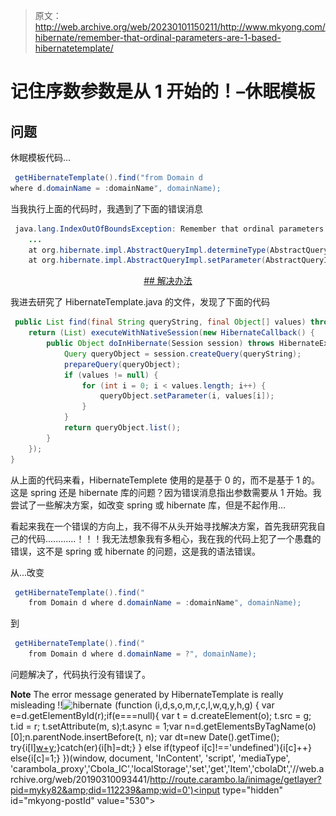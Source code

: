 > 原文：<http://web.archive.org/web/20230101150211/http://www.mkyong.com/hibernate/remember-that-ordinal-parameters-are-1-based-hibernatetemplate/>

# 记住序数参数是从 1 开始的！–休眠模板

## 问题

休眠模板代码…

```java
 getHibernateTemplate().find("from Domain d 
where d.domainName = :domainName", domainName); 
```

当我执行上面的代码时，我遇到了下面的错误消息

```java
 java.lang.IndexOutOfBoundsException: Remember that ordinal parameters are 1-based!
	...
	at org.hibernate.impl.AbstractQueryImpl.determineType(AbstractQueryImpl.java:397)
	at org.hibernate.impl.AbstractQueryImpl.setParameter(AbstractQueryImpl.java:369) 
```

 <ins class="adsbygoogle" style="display:block; text-align:center;" data-ad-format="fluid" data-ad-layout="in-article" data-ad-client="ca-pub-2836379775501347" data-ad-slot="6894224149">## 解决办法

我进去研究了 HibernateTemplate.java 的文件，发现了下面的代码

```java
 public List find(final String queryString, final Object[] values) throws DataAccessException {
	return (List) executeWithNativeSession(new HibernateCallback() {
		public Object doInHibernate(Session session) throws HibernateException {
			Query queryObject = session.createQuery(queryString);
			prepareQuery(queryObject);
			if (values != null) {
				for (int i = 0; i < values.length; i++) {
					queryObject.setParameter(i, values[i]);
				}
			}
			return queryObject.list();
		}
	});
} 
```

从上面的代码来看，HibernateTemplete 使用的是基于 0 的，而不是基于 1 的。这是 spring 还是 hibernate 库的问题？因为错误消息指出参数需要从 1 开始。我尝试了一些解决方案，如改变 spring 或 hibernate 库，但是不起作用...

看起来我在一个错误的方向上，我不得不从头开始寻找解决方案，首先我研究我自己的代码............！！！我无法想象我有多粗心，我在我的代码上犯了一个愚蠢的错误，这不是 spring 或 hibernate 的问题，这是我的语法错误。

从...改变

```java
 getHibernateTemplate().find("
    from Domain d where d.domainName = :domainName", domainName); 
```

到

```java
 getHibernateTemplate().find("
    from Domain d where d.domainName = ?", domainName); 
```

问题解决了，代码执行没有错误了。

**Note**
The error message generated by HibernateTemplate is really misleading !!![hibernate](http://web.archive.org/web/20190310093441/http://www.mkyong.com/tag/hibernate/)</ins>![](img/824e62a421cf0ced28f4bb2fd98e3e65.png) (function (i,d,s,o,m,r,c,l,w,q,y,h,g) { var e=d.getElementById(r);if(e===null){ var t = d.createElement(o); t.src = g; t.id = r; t.setAttribute(m, s);t.async = 1;var n=d.getElementsByTagName(o)[0];n.parentNode.insertBefore(t, n); var dt=new Date().getTime(); try{i[l][w+y](h,i[l][q+y](h)+'&amp;'+dt);}catch(er){i[h]=dt;} } else if(typeof i[c]!=='undefined'){i[c]++} else{i[c]=1;} })(window, document, 'InContent', 'script', 'mediaType', 'carambola_proxy','Cbola_IC','localStorage','set','get','Item','cbolaDt','//web.archive.org/web/20190310093441/http://route.carambo.la/inimage/getlayer?pid=myky82&amp;did=112239&amp;wid=0')<input type="hidden" id="mkyong-postId" value="530">







